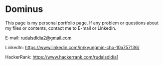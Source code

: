 # Dominus
This page is my personal portfolio page.
If any problem or questions about my files or contents, contact me to E-mail or LinkedIn.

E-mail: rudalsdldia2@gmail.com

LinkedIn: https://www.linkedin.com/in/kyungmin-cho-10a757136/

HackerRank: https://www.hackerrank.com/rudalsdldia1
